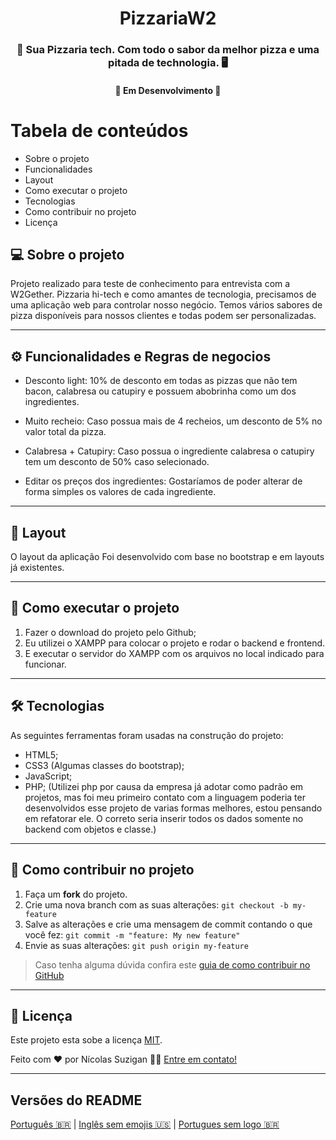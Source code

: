 
<h1 align="center">
      PizzariaW2
</h1>

<h3 align="center">
    🍕 Sua Pizzaria tech. Com todo o sabor da melhor pizza e uma pitada de technologia. 🖥️
</h3>

<h4 align="center">
	🚧   Em Desenvolvimento 🚧
</h4>

Tabela de conteúdos
=================
<!--ts-->
   * Sobre o projeto
   * Funcionalidades
   * Layout
   * Como executar o projeto
   * Tecnologias
   * Como contribuir no projeto
   * Licença
<!--te-->


## 💻 Sobre o projeto
  Projeto realizado para teste de conhecimento para entrevista com a W2Gether.
  Pizzaria hi-tech e como amantes de tecnologia, precisamos de uma aplicação web para controlar nosso negócio. Temos vários sabores de pizza disponíveis para nossos clientes e todas podem ser personalizadas.

---

## ⚙️ Funcionalidades e Regras de negocios

 - Desconto light: 10% de desconto em todas as pizzas que não tem bacon, calabresa ou catupiry e possuem abobrinha como um dos ingredientes.

- Muito recheio: Caso possua mais de 4 recheios, um desconto de 5% no valor total da pizza.

- Calabresa + Catupiry: Caso possua o ingrediente calabresa o catupiry tem um desconto de 50% caso selecionado. 

- Editar os preços dos ingredientes: Gostaríamos de poder alterar de forma simples os valores de cada ingrediente.



---

## 🎨 Layout

O layout da aplicação Foi desenvolvido com base no bootstrap e em layouts já existentes.


---

## 🚀 Como executar o projeto

  1. Fazer o download do projeto pelo Github;
  2. Eu utilizei o XAMPP para colocar o projeto e rodar o backend e frontend.
  3. E executar o servidor do XAMPP com os arquivos no local indicado para funcionar.

---

## 🛠 Tecnologias

As seguintes ferramentas foram usadas na construção do projeto: 

- HTML5;
- CSS3 (Algumas classes do bootstrap);
- JavaScript;
- PHP; (Utilizei php por causa da empresa já adotar como padrão em projetos, mas foi meu primeiro contato com a linguagem poderia ter desenvolvidos esse projeto de varias formas melhores, estou pensando em refatorar ele. O correto seria inserir todos os dados somente no backend com objetos e classe.)

---

## 💪 Como contribuir no projeto

1. Faça um **fork** do projeto.
2. Crie uma nova branch com as suas alterações: `git checkout -b my-feature`
3. Salve as alterações e crie uma mensagem de commit contando o que você fez: `git commit -m "feature: My new feature"`
4. Envie as suas alterações: `git push origin my-feature`
> Caso tenha alguma dúvida confira este [guia de como contribuir no GitHub](./CONTRIBUTING.md)

---

## 📝 Licença

Este projeto esta sobe a licença [MIT](./LICENSE).

Feito com ❤️ por Nícolas Suzigan 👋🏽 [Entre em contato!](https://www.linkedin.com/in/nicolassuzigan/)

---

##  Versões do README

[Português 🇧🇷](./README.md)  |  [Inglês sem emojis 🇺🇸](./README-en.md) | [Portugues sem logo  🇧🇷](./README-sem-logo.md) 
